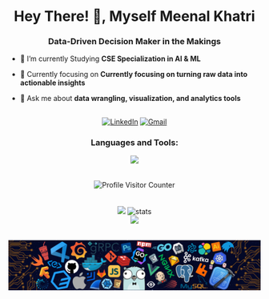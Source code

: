 
<h1 align="center">Hey There! 👋, Myself Meenal Khatri</h1>
<h3 align="center">Data-Driven Decision Maker in the Makings</h3>


- 🔭 I’m currently Studying **CSE Specialization in AI & ML**

- 🌱 Currently focusing on **Currently focusing on turning raw data into actionable insights**

- 💬 Ask me about **data wrangling, visualization, and analytics tools**

##

<div align="center">
<a href="https://www.linkedin.com/in/meenal-khatri-b37a0725a/" target="_blank"><img height="32px" src="https://img.shields.io/badge/LinkedIn-%230077B5.svg?&style=flat-square&logo=linkedin&logoColor=white" alt="LinkedIn"></a>
<a href="mailto:khatrimeenal05@gmail.com" target="_blank"><img height="32px" src="https://img.shields.io/badge/Gmail-c14438?style=flat-square&logo=Gmail&logoColor=white" alt="Gmail"></a>
</div>

<h3 align="center">Languages and Tools:</h3>
<p align="center">
  <img src="https://skillicons.dev/icons?i=python,scikitlearn,mysql,cpp">
</p>

<br>
<div align="center">
  <img src="https://komarev.com/ghpvc/?username=meenalkhatri&color=291B3E&abbreviated=true&style=for-the-badge" alt="Profile Visitor Counter"/>
</div>



<br>
<br>

<div align='center'>
  <div align="center">
    <img width="379px" src="https://github-readme-stats.vercel.app/api?username=meenalkhatri&theme=jolly&show_icons=true"/>
    <img width="400px" src="https://github-readme-streak-stats.herokuapp.com?user=meenalkhatri&theme=jolly&border_radius=5" alt="stats"/>
  </div>
</div>

<div align="center">
  <img src="http://github-profile-summary-cards.vercel.app/api/cards/profile-details?username=meenalkhatri&theme=jolly">
</div>

##


![Footer Image](https://github.com/0xPriyanshuJha/0xPriyanshuJha/blob/main/footer.png)

##


